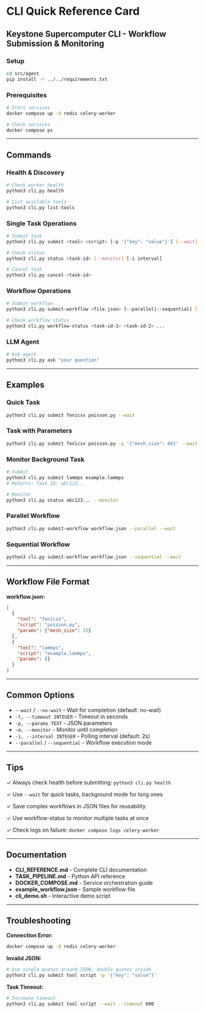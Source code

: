 # CLI Quick Reference Card

## Keystone Supercomputer CLI - Workflow Submission & Monitoring

### Setup
```bash
cd src/agent
pip install -r ../../requirements.txt
```

### Prerequisites
```bash
# Start services
docker compose up -d redis celery-worker

# Check services
docker compose ps
```

---

## Commands

### Health & Discovery
```bash
# Check worker health
python3 cli.py health

# List available tools
python3 cli.py list-tools
```

### Single Task Operations
```bash
# Submit task
python3 cli.py submit <tool> <script> [-p '{"key": "value"}'] [--wait] [-t timeout]

# Check status
python3 cli.py status <task-id> [--monitor] [-i interval]

# Cancel task
python3 cli.py cancel <task-id>
```

### Workflow Operations
```bash
# Submit workflow
python3 cli.py submit-workflow <file.json> [--parallel|--sequential] [--wait] [-t timeout]

# Check workflow status
python3 cli.py workflow-status <task-id-1> <task-id-2> ...
```

### LLM Agent
```bash
# Ask agent
python3 cli.py ask "your question"
```

---

## Examples

### Quick Task
```bash
python3 cli.py submit fenicsx poisson.py --wait
```

### Task with Parameters
```bash
python3 cli.py submit fenicsx poisson.py -p '{"mesh_size": 64}' --wait
```

### Monitor Background Task
```bash
# Submit
python3 cli.py submit lammps example.lammps
# Returns: Task ID: abc123...

# Monitor
python3 cli.py status abc123... --monitor
```

### Parallel Workflow
```bash
python3 cli.py submit-workflow workflow.json --parallel --wait
```

### Sequential Workflow
```bash
python3 cli.py submit-workflow workflow.json --sequential --wait
```

---

## Workflow File Format

**workflow.json:**
```json
[
  {
    "tool": "fenicsx",
    "script": "poisson.py",
    "params": {"mesh_size": 32}
  },
  {
    "tool": "lammps",
    "script": "example.lammps",
    "params": {}
  }
]
```

---

## Common Options

- `--wait` / `--no-wait` - Wait for completion (default: no-wait)
- `-t, --timeout INTEGER` - Timeout in seconds
- `-p, --params TEXT` - JSON parameters
- `-m, --monitor` - Monitor until completion
- `-i, --interval INTEGER` - Polling interval (default: 2s)
- `--parallel` / `--sequential` - Workflow execution mode

---

## Tips

✓ Always check health before submitting: `python3 cli.py health`

✓ Use `--wait` for quick tasks, background mode for long ones

✓ Save complex workflows in JSON files for reusability

✓ Use workflow-status to monitor multiple tasks at once

✓ Check logs on failure: `docker compose logs celery-worker`

---

## Documentation

- **CLI_REFERENCE.md** - Complete CLI documentation
- **TASK_PIPELINE.md** - Python API reference
- **DOCKER_COMPOSE.md** - Service orchestration guide
- **example_workflow.json** - Sample workflow file
- **cli_demo.sh** - Interactive demo script

---

## Troubleshooting

**Connection Error:**
```bash
docker compose up -d redis celery-worker
```

**Invalid JSON:**
```bash
# Use single quotes around JSON, double quotes inside
python3 cli.py submit tool script -p '{"key": "value"}'
```

**Task Timeout:**
```bash
# Increase timeout
python3 cli.py submit tool script --wait --timeout 600
```
